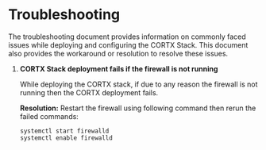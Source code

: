 # Troubleshooting

The troubleshooting document provides information on commonly faced issues while deploying and configuring the CORTX Stack. This document also provides the workaround or resolution to resolve these issues.


1. **CORTX Stack deployment fails if the firewall is not running**

    While deploying the CORTX stack, if due to any reason the firewall is not running then the CORTX deployment fails. 

    **Resolution:** Restart the firewall using following command then rerun the failed commands:
    ```
    systemctl start firewalld
    systemctl enable firewalld
    ```
